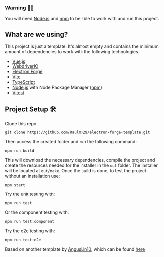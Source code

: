 ### Warning 🚧🚧
You will need [Node.js](https://nodejs.org/en) and [npm](https://www.npmjs.com/) to be able to work with and run this project.
## What are we using?
This project is just a template. It's almost empty and contains the minimum amount of dependencies to work with the following technologies.
- [Vue.js](https://vuejs.org/)
- [WebdriverIO](https://webdriver.io/)
- [Electron Forge](https://www.electronforge.io/)
- [Vite](https://vite.dev/)
- [TypeScript](https://www.typescriptlang.org/)
- [Node.js](https://nodejs.org/en) with Node Package Manager ([npm](https://www.npmjs.com/))
- [Vitest](https://vitest.dev/)
## Project Setup 🛠️
Clone this repo.
```
git clone https://github.com/Raulms29/electron-forge-template.git
```
Then access the created folder and run the following command:
```
npm run build
```
This will download the necessary dependencies, compile the project and create the resources needed for the installer in the `out` folder. The installer will be located at `out/make`.
Once the build is done, to test the project without an installation use:
```
npm start
```
Try the unit testing with:
```
npm run test
```
Or the component testing with:
```
npm run test:component
```
Try the e2e testing with:
```
npm run test:e2e
```

Based on another template by [AngusLin10](https://github.com/AngusLin10), which can be found [here](https://github.com/AngusLin10/electron-forge-vite-ts-vue/)
